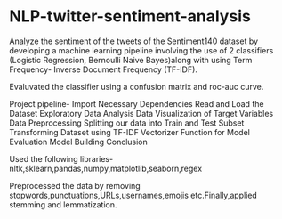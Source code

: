 # NLP-twitter-sentiment-analysis
Analyze the sentiment of the tweets of the Sentiment140 dataset by developing a machine learning pipeline involving the use of 2 classifiers (Logistic Regression, Bernoulli Naive Bayes)along with using Term Frequency- Inverse Document Frequency (TF-IDF).

Evaluvated the classifier using a confusion matrix and roc-auc curve.

Project pipeline-
Import Necessary Dependencies
Read and Load the Dataset
Exploratory Data Analysis
Data Visualization of Target Variables
Data Preprocessing
Splitting our data into Train and Test Subset
Transforming Dataset using TF-IDF Vectorizer
Function for Model Evaluation
Model Building
Conclusion

Used the following libraries- nltk,sklearn,pandas,numpy,matplotlib,seaborn,regex

Preprocessed the data by removing stopwords,punctuations,URLs,usernames,emojis etc.Finally,applied stemming and lemmatization.
